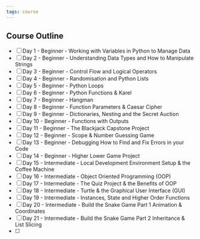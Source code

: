 ```yaml
---
tags: course
---
```


## Course Outline

- [ ] Day 1 - Beginner - Working with Variables in Python to Manage Data
- [ ] Day 2 - Beginner - Understanding Data Types and How to Manipulate Strings
- [ ] Day 3 - Beginner - Control Flow and Logical Operators
- [ ] Day 4 - Beginner - Randomisation and Python Lists
- [ ] Day 5 - Beginner - Python Loops
- [ ] Day 6 - Beginner - Python Functions & Karel
- [ ] Day 7 - Beginner - Hangman
- [ ] Day 8 - Beginner - Function Parameters & Caesar Cipher
- [ ] Day 9 - Beginner - Dictionaries, Nesting and the Secret Auction
- [ ] Day 10 - Beginner - Functions with Outputs
- [ ] Day 11 - Beginner - The Blackjack Capstone Project
- [ ] Day 12  - Beginner - Scope & Number Guessing Game
- [ ] Day 13 - Beginner - Debugging How to Find and Fix Errors in your Code
- [ ] Day 14 - Beginner - Higher Lower Game Project
- [ ] Day 15 - Intermediate - Local Development Environment Setup & the Coffee Machine
- [ ] Day 16  - Intermediate - Object Oriented Programming (OOP)
- [ ] Day 17 - Intermediate - The Quiz Project & the Benefits of OOP
- [ ] Day 18 - Intermediate - Turtle & the Graphical User Interface (GUI)
- [ ] Day 19 - Intermediate - Instances, State and Higher Order Functions
- [ ] Day 20 - Intermediate - Build the Snake Game Part 1 Animation & Coordinates
- [ ] Day 21 - Intermediate - Build the Snake Game Part 2 Inheritance & List Slicing
- [ ] 